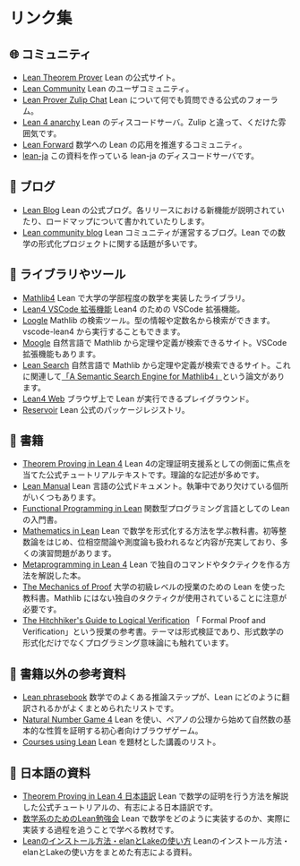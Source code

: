 # リンク集

## 🌐 コミュニティ

* [Lean Theorem Prover](https://leanprover.github.io/) Lean の公式サイト。
* [Lean Community](https://leanprover-community.github.io/) Lean のユーザコミュニティ。
* [Lean Prover Zulip Chat](https://leanprover.zulipchat.com/) Lean について何でも質問できる公式のフォーラム。
* [Lean 4 anarchy](https://discord.com/invite/WZ9bs9UCvx) Lean のディスコードサーバ。Zulip と違って、くだけた雰囲気です。
* [Lean Forward](https://lean-forward.github.io/) 数学への Lean の応用を推進するコミュニティ。
* [lean-ja](https://discord.gg/p32ZfnVawh) この資料を作っている lean-ja のディスコードサーバです。

## 📰 ブログ

* [Lean Blog](https://lean-lang.org/blog/) Lean の公式ブログ。各リリースにおける新機能が説明されていたり、ロードマップについて書かれていたりします。
* [Lean community blog](https://leanprover-community.github.io/blog/) Lean コミュニティが運営するブログ。Lean での数学の形式化プロジェクトに関する話題が多いです。

## 🧰 ライブラリやツール

* [Mathlib4](https://github.com/leanprover-community/mathlib4) Lean で大学の学部程度の数学を実装したライブラリ。
* [Lean4 VSCode 拡張機能](https://github.com/leanprover/vscode-lean4) Lean4 のための VSCode 拡張機能。
* [Loogle](https://loogle.lean-lang.org/) Mathlib の検索ツール。型の情報や定数名から検索ができます。vscode-lean4 から実行することもできます。
* [Moogle](https://www.moogle.ai/) 自然言語で Mathlib から定理や定義が検索できるサイト。VSCode 拡張機能もあります。
* [Lean Search](https://leansearch.net/) 自然言語で Mathlib から定理や定義が検索できるサイト。これに関連して[「A Semantic Search Engine for Mathlib4」](https://www.semanticscholar.org/paper/A-Semantic-Search-Engine-for-Mathlib4-Gao-Ju/da6bf364987a605843d56b19f9d0b1546b192c5f?utm_source=direct_link)という論文があります。
* [Lean4 Web](https://live.lean-lang.org/) ブラウザ上で Lean が実行できるプレイグラウンド。
* [Reservoir](https://reservoir.lean-lang.org/) Lean 公式のパッケージレジストリ。

## 📖 書籍

* [Theorem Proving in Lean 4](https://leanprover.github.io/theorem_proving_in_lean4) Lean 4の定理証明支援系としての側面に焦点を当てた公式チュートリアルテキストです。理論的な記述が多めです。
* [Lean Manual](https://lean-lang.org/lean4/doc/) Lean 言語の公式ドキュメント。執筆中であり欠けている個所がいくつもあります。
* [Functional Programming in Lean](https://leanprover.github.io/functional_programming_in_lean/) 関数型プログラミング言語としての Lean の入門書。
* [Mathematics in Lean](https://leanprover-community.github.io/mathematics_in_lean/) Lean で数学を形式化する方法を学ぶ教科書。初等整数論をはじめ、位相空間論や測度論も扱われるなど内容が充実しており、多くの演習問題があります。
* [Metaprogramming in Lean 4](https://leanprover-community.github.io/lean4-metaprogramming-book/) Lean で独自のコマンドやタクティクを作る方法を解説した本。
* [The Mechanics of Proof](https://hrmacbeth.github.io/math2001/) 大学の初級レベルの授業のための Lean を使った教科書。Mathlib にはない独自のタクティクが使用されていることに注意が必要です。
* [The Hitchhiker's Guide to Logical Verification](https://github.com/blanchette/interactive_theorem_proving_2024) 「	Formal Proof and Verification」という授業の参考書。テーマは形式検証であり、形式数学の形式化だけでなくプログラミング意味論にも触れています。

## 📝 書籍以外の参考資料

* [Lean phrasebook](https://docs.google.com/spreadsheets/d/1Gsn5al4hlpNc_xKoXdU6XGmMyLiX4q-LFesFVsMlANo/edit#gid=0) 数学でのよくある推論ステップが、Lean にどのように翻訳されるかがよくまとめられたリストです。
* [Natural Number Game 4](https://adam.math.hhu.de/#/g/leanprover-community/NNG4) Lean を使い、ペアノの公理から始めて自然数の基本的な性質を証明する初心者向けブラウザゲーム。
* [Courses using Lean](https://leanprover-community.github.io/teaching/courses.html) Lean を題材とした講義のリスト。

## 🗾 日本語の資料

* [Theorem Proving in Lean 4 日本語訳](https://aconite-ac.github.io/theorem_proving_in_lean4_ja/) Lean で数学の証明を行う方法を解説した公式チュートリアルの、有志による日本語訳です。
* [数学系のためのLean勉強会](https://github.com/yuma-mizuno/lean-math-workshop) Lean で数学をどのように実装するのか、実際に実装する過程を追うことで学べる教材です。
* [Leanのインストール方法・elanとLakeの使い方](https://aconite-ac.github.io/how_to_install_lean/) Leanのインストール方法・elanとLakeの使い方をまとめた有志による資料。
